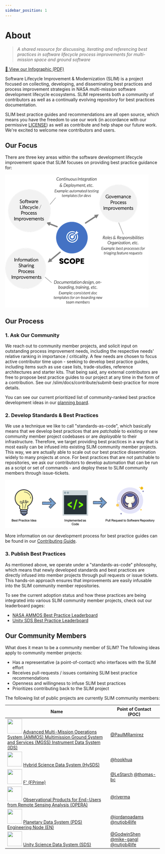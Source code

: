 ```yaml
---
sidebar_position: 1
---
```


# About

> _A shared resource for discussing, iterating and referencing best practices in software lifecycle process improvements for multi-mission space and ground software_

[📖 View our Infographic (PDF)](SLIM-Infographic.pdf)

Software Lifecycle Improvement & Modernization (SLIM) is a project focused on collecting, developing, and disseminating best practices and process improvement strategies in NASA multi-mission software development lifecycle ecosystems. SLIM represents both a community of contributors as well as a continually evolving repository for best practices documentation.

SLIM best practice guides and recommendations are all open source, which means you have the freedom to use our work (in accordance with our permissive [LICENSE](https://nasa-ammos.github.io/slim/LICENSE)) as well as contribute and help shape our future work. We're excited to welcome new contributors and users.

## Our Focus

There are three key areas within the software development lifecycle improvement space that SLIM focuses on providing best practice guidance for:

![SLIM-scope](/img/scope.png)

## Our Process

### 1. Ask Our Community

We reach out to community member projects, and solicit input on outstanding process improvement needs, including the respective needs' relative ranking in importance / criticality. A few needs are chosen to focus active contributor time upon - seeking to develop best practice guides, including items such as use case lists, trade-studies, reference architectures and starter kits. That being said, any external contributors are free to propose best practice guides to our project at any time in the form of a contribution. See our /slim/docs/contribute/submit-best-practice for more details.  

You can see our current prioritized list of community-ranked best practice development ideas in our [planning board](https://github.com/orgs/NASA-AMMOS/projects/3).

### 2. Develop Standards & Best Practices

We use a technique we like to call "standards-as-code", which basically means that we develop best practices that are _patchable_ to existing or new community member project codebases or are _deployable_ to their infrastructure. Therefore, we target providing best practices in a way that is most easily can be infused into existing SLIM community member projects. This way, we are actually able to scale out our best practice dissemination widely to many projects at once. For best practices that are not patchable to repositories, we ask our contributors to develop automation that can be run as a script or set of commands - and deploy these to SLIM community members through issue-tickets.

![SLIM-dev-process](/img/standards-as-code.png)

More information on our development process for best practice guides can be found in our [Contributing Guide](docs/contribute/contributing/development-process).

### 3. Publish Best Practices

As mentioned above, we operate under a "standards-as-code" philosophy, which means that newly developed standards and best practices are directly infused into member projects through pull requests or issue tickets. This hands-on approach ensures that improvements are easily infusable into the SLIM community member repositories.

To see the current adoption status and how these practices are being integrated into various SLIM community member projects, check out our leaderboard pages:

- [NASA AMMOS Best Practice Leaderboard](https://github.com/NASA-AMMOS/slim-leaderboard/blob/main/examples/slim-ammos-leaderboard.md)
- [Unity SDS Best Practice Leaderboard](https://github.com/NASA-AMMOS/slim-leaderboard/blob/main/examples/slim-unity-leaderboard.md)

## Our Community Members

What does it mean to be a community member of SLIM? The following ideas apply to community member projects:
- Has a representative (a point-of-contact) who interfaces with the SLIM effort
- Receives pull-requests / issues containing SLIM best practice recommendations
- Openness and willingness to infuse SLIM best practices 
- Prioritizes contributing back to the SLIM project

The following list of public projects are currently SLIM community members:

| Name | Point of Contact (POC) |
|------|------------------------|
| <img src="https://avatars.githubusercontent.com/u/37851411?s=48&v=4" width="48" height="48"/> [Advanced Multi-Mission Operations System (AMMOS) Multimission Ground System and Services (MGSS) Instrument Data System (IDS)](https://github.com/nasa-ammos/) | [@PaulMRamirez](https://github.com/PaulMRamirez) |
| <img src="https://avatars.githubusercontent.com/u/32575998?s=48&v=4" width="48" height="48"/> [Hybrid Science Data System (HySDS)](https://github.com/hysds/) | [@hookhua](https://github.com/hookhua) |
| <img src="https://avatars.githubusercontent.com/u/848102?s=48&v=4" width="48" height="48"/> [F' (FPrime)](https://github.com/nasa/fprime) | [@LeStarch](https://github.com/LeStarch) [@thomas-bc](https://github.com/thomas-bc) |
| <img src="https://avatars.githubusercontent.com/u/848102?s=48&v=4" width="48" height="48"/> [Observational Products for End-Users from Remote Sensing Analysis (OPERA)](https://www.jpl.nasa.gov/go/opera) | [@riverma](https://github.com/riverma) |
| <img src="https://avatars.githubusercontent.com/u/46757714?s=200&v=4" width="48" height="48"/> [Planetary Data System (PDS) Engineering Node (EN)](https://pds-engineering.jpl.nasa.gov) | [@jordanpadams](https://github.com/jordanpadams) [@nutjob4life](https://github.com/nutjob4life) |
| <img src="https://avatars.githubusercontent.com/u/92333776?s=48&v=4" width="48" height="48"/> [Unity Science Data System (SDS)](https://github.com/unity-sds/) | [@GodwinShen](https://github.com/GodwinShen) [@mike-gangl](https://github.com/mike-gangl) [@nutjob4life](https://github.com/nutjob4life)  |


